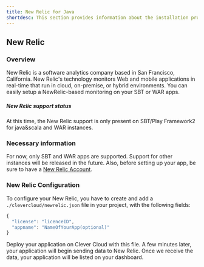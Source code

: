 ```yaml
---
title: New Relic for Java
shortdesc: This section provides information about the installation process of New Relic for SBT/Play2 and WAR application on Clever Cloud
---
```


## New Relic

### Overview

New Relic is a software analytics company based in San Francisco, California. New Relic's technology monitors Web and mobile applications in real-time that run in cloud, on-premise, or hybrid environments.
You can easily setup a NewRelic-based monitoring on your SBT or WAR apps.

<div class="alert alert-hot-problems">
  <h5>New Relic support status</h5>
  <div>At this time, the New Relic support is only present on SBT/Play Framework2 for java&scala and WAR instances.</div>
</div>

### Necessary information

For now, only SBT and WAR apps are supported. Support for other instances will be released in the future.
Also, before setting up your app, be sure to have a [New Relic Account](http://newrelic.com/).

### New Relic Configuration

To configure your New Relic, you have to create and add a `./clevercloud/newrelic.json` file in your project, with the following fields:

```javascript
{
  "license": "licenceID",
  "appname": "NameOfYourApp(optional)"
}
```

Deploy your application on Clever Cloud with this file. A few minutes later, your application will begin sending data to New Relic.
Once we receive the data, your application will be listed on your dashboard.



